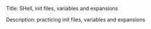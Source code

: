 Title: SHell, init files, variables and expansions

Description: practicing init files, variables and expansions
